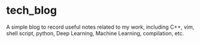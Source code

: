 # tech_blog
A simple blog to record useful notes related to my work, including C++, vim, shell script, python, Deep Learning, Machine Learning, compilation, etc.
